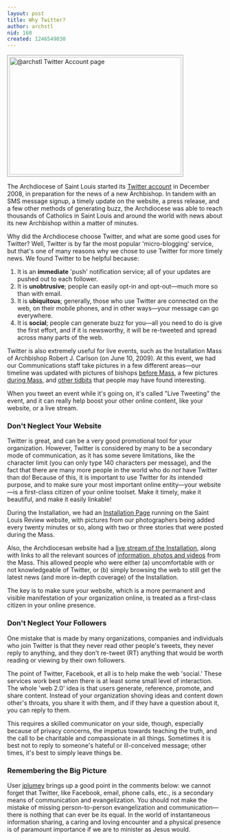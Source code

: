 ```yaml
---
layout: post
title: Why Twitter?
author: archstl
nid: 160
created: 1246549030
---
```

<p class="rtecenter"><a href="https://twitter.com/archstl"><img alt="@archstl Twitter Account page" width="400" height="273" style="border: 1px solid #999; padding: 4px;" src="/sites/opensourcecatholic.com/files/user-uploads/archstl/archstl-twitter-account.jpg" /></a></p>
<p>The Archdiocese of Saint Louis started its <a href="https://twitter.com/archstl">Twitter account</a> in December 2008, in preparation for the news of a new Archbishop. In tandem with an SMS message signup, a timely update on the website, a press release, and a few other methods of generating buzz, the Archdiocese was able to reach thousands of Catholics in Saint Louis and around the world with news about its new Archbishop within a matter of minutes.</p>
<p>Why did the Archdiocese choose Twitter, and what are some good uses for Twitter? Well, Twitter is by far the most popular 'micro-blogging' service, but that's one of many reasons why we chose to use Twitter for more timely news. We found Twitter to be helpful because:</p>
<ol>
    <li>It is an <strong>immediate</strong> 'push' notification service; all of your updates are pushed out to each follower.</li>
    <li>It is <strong>unobtrusive</strong>; people can easily opt-in and opt-out&mdash;much more so than with email.</li>
    <li>It is <strong>ubiquitous</strong>; generally, those who use Twitter are connected on the web, on their mobile phones, and in other ways&mdash;your message can go everywhere.</li>
    <li>It is <strong>social</strong>; people can generate buzz for you&mdash;all you need to do is give the first effort, and if it is newsworthy, it will be re-tweeted and spread across many parts of the web.</li>
</ol>
<p>Twitter is also extremely useful for live events, such as the Installation Mass of Archbishop Robert J. Carlson (on June 10, 2009). At this event, we had our Communications staff take pictures in a few different areas&mdash;our timeline was updated with pictures of bishops <a href="https://twitter.com/archstl/status/2106509315">before Mass</a>, a few pictures <a href="https://twitter.com/archstl/status/2107270306">during Mass</a>, and <a href="https://twitter.com/archstl/status/2111588695">other tidbits</a> that people may have found interesting.</p>
<!--break-->
<p>When you tweet an event while it's going on, it's called &quot;Live Tweeting&quot; the event, and it can really help boost your other online content, like your website, or a live stream.</p>
<h3>Don't Neglect Your Website</h3>
<p>Twitter is great, and can be a very good promotional tool for your organization. However, Twitter is considered by many to be a secondary mode of communication, as it has some severe limitations, like the character limit (you can only type 140 characters per message), and the fact that there are many more people in the world who do <em>not</em> have Twitter than do! Because of this, it is important to use Twitter for its intended purpose, and to make sure your most important online entity&mdash;your website&mdash;is a first-class citizen of your online toolset. Make it timely, make it beautiful, and make it easily linkable!</p>
<p>During the Installation, we had an <a href="http://stlouisreview.com/installation">Installation Page</a> running on the Saint Louis Review website, with pictures from our photographers being added every twenty minutes or so, along with two or three stories that were posted during the Mass.</p>
<p>Also, the Archdiocesan website had a <a href="http://www.archstl.org/streaming/2009/installation-mass.html">live stream of the Installation</a>, along with links to all the relevant sources of <a href="http://www.archstl.org/index.php?option=com_content&amp;task=view&amp;id=899&amp;Itemid=1">information, photos and videos</a> from the Mass. This allowed people who were either (a) uncomfortable with or not knowledgeable of Twitter, or (b) simply browsing the web to still get the latest news (and more in-depth coverage) of the Installation.</p>
<p>The key is to make sure your website, which is a more permanent and visible manifestation of your organization online, is treated as a first-class citizen in your online presence.</p>
<h3>Don't Neglect Your Followers</h3>
<p>One mistake that is made by many organizations, companies and individuals who join Twitter is that they never read other people's tweets, they never reply to anything, and they don't re-tweet (RT) anything that would be worth reading or viewing by their own followers.</p>
<p>The point of Twitter, Facebook, et all is to help make the web 'social.' These services work best when there is at least some small level of interaction. The whole 'web 2.0' idea is that users generate, reference, promote, and share content. Instead of your organization shoving ideas and content down other's throats, you share it with them, and if they have a question about it, you can reply to them.</p>
<p>This requires a skilled communicator on your side, though, especially because of privacy concerns, the impetus towards teaching the truth, and the call to be charitable and compassionate in all things. Sometimes it is best not to reply to someone's hateful or ill-conceived message; other times, it's best to simply leave things be.</p>
<h3>Remembering the Big Picture</h3>
<p>User <a href="/users/jplumey">jplumey</a> brings up a good point in the comments below: we cannot forget that Twitter, like Facebook, email, phone calls, etc., is a secondary means of communication and evangelization. You should not make the mistake of missing person-to-person evangelization and communication&mdash;there is nothing that can ever be its equal. In the world of instantaneous information sharing, a caring and loving encounter and a physical presence is of paramount importance if we are to minister as Jesus would.</p>
